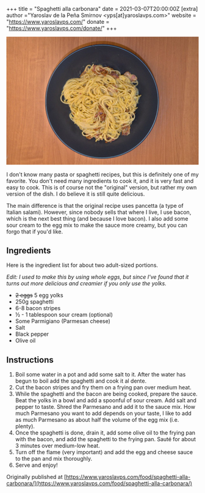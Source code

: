 +++
title = "Spaghetti alla carbonara"
date = 2021-03-07T20:00:00Z
[extra]
author ="Yaroslav de la Peña Smirnov <yps[at]yaroslavps.com>"
website = "https://www.yaroslavps.com/"
donate = "https://www.yaroslavps.com/donate/"
+++

![Spaghetti alla carbonara](carbonara.jpg)

I don't know many pasta or spaghetti recipes, but this is definitely one of my
favorite. You don't need many ingredients to cook it, and it is very fast and
easy to cook. This is of course not the "original" version, but rather my own
version of the dish. I do believe it is still quite delicious.

<!-- more -->

The main difference is that the original recipe uses pancetta (a type of Italian
salami). However, since nobody sells that where I live, I use bacon, which is
the next best thing (and because I love bacon). I also add some sour cream to
the egg mix to make the sauce more creamy, but you can forgo that if you'd like.

## Ingredients

Here is the ingredient list for about two adult-sized portions.

_Edit: I used to make this by using whole eggs, but since I've found that it
turns out more delicious and creamier if you only use the yolks._

* ~~2 eggs~~ 5 egg yolks
* 250g spaghetti
* 6-8 bacon stripes
* ½ - 1 tablespoon sour cream (optional)
* Some Parmigiano (Parmesan cheese)
* Salt
* Black pepper
* Olive oil

## Instructions

1. Boil some water in a pot and add some salt to it. After the water has begun
   to boil add the spaghetti and cook it al dente.
2. Cut the bacon stripes and fry them on a frying pan over medium heat.
3. While the spaghetti and the bacon are being cooked, prepare the sauce. Beat
   the yolks in a bowl and add a spoonful of sour cream. Add salt and pepper
   to taste. Shred the Parmesano and add it to the sauce mix. How much Parmesano
   you want to add depends on your taste, I like to add as much Parmesano as
   about half the volume of the egg mix (i.e. plenty).
4. Once the spaghetti is done, drain it, add some olive oil to the frying pan
   with the bacon, and add the spaghetti to the frying pan. Sauté for about 3
   minutes over medium-low heat.
5. Turn off the flame (very important) and add the egg and cheese sauce to the
   pan and mix thoroughly.
6. Serve and enjoy!


Originally published at [https://www.yaroslavps.com/food/spaghetti-alla-carbonara/](https://www.yaroslavps.com/food/spaghetti-alla-carbonara/)
